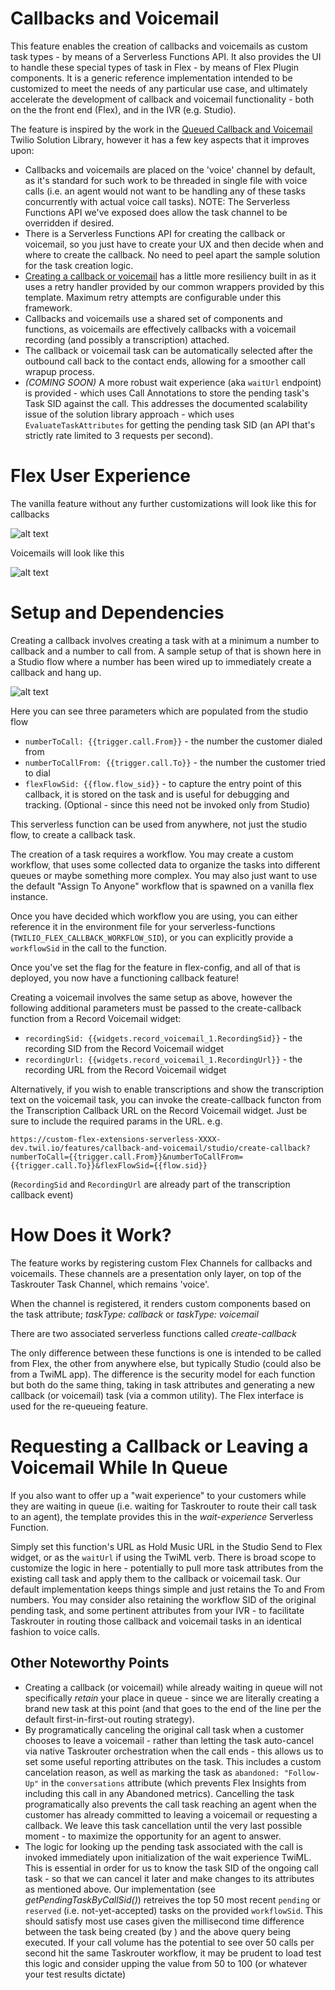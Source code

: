 # Callbacks and Voicemail

This feature enables the creation of callbacks and voicemails as custom task types - by means of a Serverless Functions API. It also provides the UI to handle these special types of task in Flex - by means of Flex Plugin components. It is a generic reference implementation intended to be customized to meet the needs of any particular use case, and ultimately accelerate the development of callback and voicemail functionality - both on the the front end (Flex), and in the IVR (e.g. Studio).

The feature is inspired by the work in the [Queued Callback and Voicemail](https://www.twilio.com/docs/flex/solutions-library/queued-callback-and-voicemail) Twilio Solution Library, however it has a few key aspects that it improves upon:

- Callbacks and voicemails are placed on the 'voice' channel by default, as it's standard for such work to be threaded in single file with voice calls (i.e. an agent would not want to be handling any of these tasks concurrently with actual voice call tasks). NOTE: The Serverless Functions API we've exposed does allow the task channel to be overridden if desired.
- There is a Serverless Functions API for creating the callback or voicemail, so you just have to create your UX and then decide when and where to create the callback. No need to peel apart the sample solution for the task creation logic.
- [Creating a callback or voicemail](../../../../serverless-functions/src/functions/features/callback-and-voicemail/studio/create-callback.protected.js) has a little more resiliency built in as it uses a retry handler provided by our common wrappers provided by this template. Maximum retry attempts are configurable under this framework.
- Callbacks and voicemails use a shared set of components and functions, as voicemails are effectively callbacks with a voicemail recording (and possibly a transcription) attached.
- The callback or voicemail task can be automatically selected after the outbound call back to the contact ends, allowing for a smoother call wrapup process.
- _(COMING SOON)_ A more robust wait experience (aka `waitUrl` endpoint) is provided - which uses Call Annotations to store the pending task's Task SID against the call. This addresses the documented scalability issue of the solution library approach - which uses `EvaluateTaskAttributes` for getting the pending task SID (an API that's strictly rate limited to 3 requests per second).

# Flex User Experience

The vanilla feature without any further customizations will look like this for callbacks

![alt text](screenshots/flex-user-experience.gif)

Voicemails will look like this

![alt text](screenshots/flex-user-experience-vm.gif)

# Setup and Dependencies

Creating a callback involves creating a task with at a minimum a number to callback and a number to call from. A sample setup of that is shown here in a Studio flow where a number has been wired up to immediately create a callback and hang up.

![alt text](screenshots/sample-triggering-callback.png)

Here you can see three parameters which are populated from the studio flow

- `numberToCall: {{trigger.call.From}}` - the number the customer dialed from
- `numberToCallFrom: {{trigger.call.To}}` - the number the customer tried to dial
- `flexFlowSid: {{flow.flow_sid}}` - to capture the entry point of this callback, it is stored on the task and is useful for debugging and tracking. (Optional - since this need not be invoked only from Studio)

This serverless function can be used from anywhere, not just the studio flow, to create a callback task.

The creation of a task requires a workflow. You may create a custom workflow, that uses some collected data to organize the tasks into different queues or maybe something more complex. You may also just want to use the default "Assign To Anyone" workflow that is spawned on a vanilla flex instance.

Once you have decided which workflow you are using, you can either reference it in the environment file for your serverless-functions (`TWILIO_FLEX_CALLBACK_WORKFLOW_SID`), or you can explicitly provide a `workflowSid` in the call to the function.

Once you've set the flag for the feature in flex-config, and all of that is deployed, you now have a functioning callback feature!

Creating a voicemail involves the same setup as above, however the following additional parameters must be passed to the create-callback function from a Record Voicemail widget:

- `recordingSid: {{widgets.record_voicemail_1.RecordingSid}}` - the recording SID from the Record Voicemail widget
- `recordingUrl: {{widgets.record_voicemail_1.RecordingUrl}}` - the recording URL from the Record Voicemail widget

Alternatively, if you wish to enable transcriptions and show the transcription text on the voicemail task, you can invoke the create-callback functon from the Transcription Callback URL on the Record Voicemail widget. Just be sure to include the required params in the URL. e.g.

`https://custom-flex-extensions-serverless-XXXX-dev.twil.io/features/callback-and-voicemail/studio/create-callback?numberToCall={{trigger.call.From}}&numberToCallFrom={{trigger.call.To}}&flexFlowSid={{flow.sid}}`

(`RecordingSid` and `RecordingUrl` are already part of the transcription callback event)

# How Does it Work?

The feature works by registering custom Flex Channels for callbacks and voicemails. These channels are a presentation only layer, on top of the Taskrouter Task Channel, which remains 'voice'.

When the channel is registered, it renders custom components based on the task attribute; _taskType: callback_ or _taskType: voicemail_

There are two associated serverless functions called _create-callback_

The only difference between these functions is one is intended to be called from Flex, the other from anywhere else, but typically Studio (could also be from a TwiML app). The difference is the security model for each function but both do the same thing, taking in task attributes and generating a new callback (or voicemail) task (via a common utility). The Flex interface is used for the re-queueing feature.

# Requesting a Callback or Leaving a Voicemail While In Queue

If you also want to offer up a "wait experience" to your customers while they are waiting in queue (i.e. waiting for Taskrouter to route their call task to an agent), the template provides this in the _wait-experience_ Serverless Function.

Simply set this function's URL as Hold Music URL in the Studio Send to Flex widget, or as the `waitUrl` if using the <Enqueue> TwiML verb. There is broad scope to customize the logic in here - potentially to pull more task attributes from the existing call task and apply them to the callback or voicemail task. Our default implementation keeps things simple and just retains the To and From numbers. You may consider also retaining the workflow SID of the original pending task, and some pertinent attributes from your IVR - to facilitate Taskrouter in routing those callback and voicemail tasks in an identical fashion to voice calls.

## Other Noteworthy Points

- Creating a callback (or voicemail) while already waiting in queue will not specifically _retain_ your place in queue - since we are literally creating a brand new task at this point (and that goes to the end of the line per the default first-in-first-out routing strategy).
- By programatically canceling the original call task when a customer chooses to leave a voicemail - rather than letting the task auto-cancel via native Taskrouter orchestration when the call ends - this allows us to set some useful reporting attributes on the task. This includes a custom cancelation reason, as well as marking the task as `abandoned: "Follow-Up"` in the `conversations` attribute (which prevents Flex Insights from including this call in any Abandoned metrics). Cancelling the task programatically also prevents the call task reaching an agent when the customer has already committed to leaving a voicemail or requesting a callback. We leave this task cancellation until the very last possible moment - to maximize the opportunity for an agent to answer.
- The logic for looking up the pending task associated with the call is invoked immediately upon initialization of the wait experience TwiML. This is essential in order for us to know the task SID of the ongoing call task - so that we can cancel it later and make changes to its attributes as mentioned above. Our implementation (see _getPendingTaskByCallSid()_) retreives the top 50 most recent `pending` or `reserved` (i.e. not-yet-accepted) tasks on the provided `workflowSid`. This should satisfy most use cases given the millisecond time difference between the task being created (by <Enqueue>) and the above query being executed. If your call volume has the potential to see over 50 calls per second hit the same Taskrouter workflow, it may be prudent to load test this logic and consider upping the value from 50 to 100 (or whatever your test results dictate)
